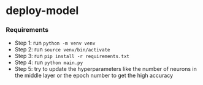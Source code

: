 # deploy-model


### Requirements
 * Step 1: run `python -m venv venv`
 * Step 2: run `source venv/bin/activate`
 * Step 3: run `pip install -r requirements.txt`
 * Step 4: run `python main.py`
 * Step 5: try to update the hyperparameters like the number of neurons in the middle layer or the epoch number to get the high accuracy